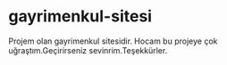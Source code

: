 # gayrimenkul-sitesi
Projem olan gayrimenkul sitesidir.
Hocam bu projeye çok uğraştım.Geçirirseniz sevinrim.Teşekkürler.
